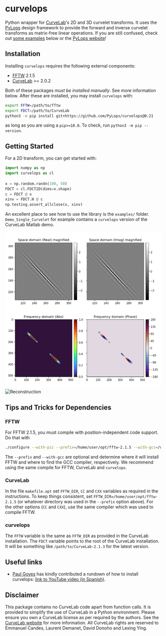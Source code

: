 # curvelops

Python wrapper for [CurveLab](http://www.curvelet.org)'s 2D and 3D curvelet transforms. It uses the [PyLops](https://pylops.readthedocs.io/) design framework to provide the forward and inverse curvelet transforms as matrix-free linear operations. If you are still confused, check out [some examples](https://github.com/PyLops/curvelops/tree/main/examples) below or the [PyLops website](https://pylops.readthedocs.io/)!

## Installation

Installing `curvelops` requires the following external components:

- [FFTW](http://www.fftw.org/download.html) 2.1.5
- [CurveLab](http://curvelet.org/software.html) >= 2.0.2

Both of these packages _must be installed manually_. See more information below.
After these are installed, you may install `curvelops` with:

```bash
export FFTW=/path/to/fftw
export FDCT=/path/to/CurveLab
python3 -m pip install git+https://github.com/PyLops/curvelops@0.21
```

as long as you are using a `pip>=10.0`. To check, run `python3 -m pip --version`.

## Getting Started

For a 2D transform, you can get started with:

```python
import numpy as np
import curvelops as cl

x = np.random.randn(100, 50)
FDCT = cl.FDCT2D(dims=x.shape)
c = FDCT @ x
xinv = FDCT.H @ c
np.testing.assert_allclose(x, xinv)
```

An excellent place to see how to use the library is the `examples/` folder. `Demo_Single_Curvelet` for example contains a `curvelops` version of the CurveLab Matlab demo.

![Demo](https://github.com/PyLops/curvelops/raw/main/docs/source/static/demo.png)
![Reconstruction](https://github.com/PyLops/curvelops/raw/main/docs/source/static/reconstruction.png)

## Tips and Tricks for Dependencies

### FFTW

For FFTW 2.1.5, you must compile with position-independent code support. Do that with

```bash
./configure --with-pic --prefix=/home/user/opt/fftw-2.1.5 --with-gcc=/usr/bin/gcc
```

The `--prefix` and `--with-gcc` are optional and determine where it will install FFTW and where to find the GCC compiler, respectively. We recommend using the same compile for FFTW, CurveLab and `curvelops`.

### CurveLab

In the file `makefile.opt` set `FFTW_DIR`, `CC` and `CXX` variables as required in the instructions. To keep things consistent, set `FFTW_DIR=/home/user/opt/fftw-2.1.5` (or whatever directory was used in the `--prefix` option above). For the other options (`CC` and `CXX`), use the same compiler which was used to compile FFTW.

### curvelops

The `FFTW` variable is the same as `FFTW_DIR` as provided in the CurveLab installation. The `FDCT` variable points to the root of the CurveLab installation. It will be something like `/path/to/CurveLab-2.1.3` for the latest version.

## Useful links

* [Paul Goyes](https://github.com/PAULGOYES) has kindly contributed a rundown of how to install curvelops: [link to YouTube video (in Spanish)](https://www.youtube.com/watch?v=LAFkknyOpGY).

## Disclaimer

This package contains no CurveLab code apart from function calls. It is provided to simplify the use of CurveLab in a Python environment. Please ensure you own a CurveLab license as per required by the authors. See the [CurveLab website](http://curvelet.org/software.html) for more information. All CurveLab rights are reserved to Emmanuel Candes, Laurent Demanet, David Donoho and Lexing Ying.
